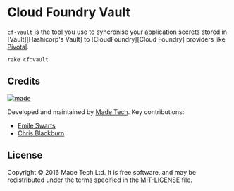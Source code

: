 # Cloud Foundry Vault

`cf-vault` is the tool you use to syncronise your application secrets stored in [Vault][Hashicorp's Vault] to [CloudFoundry][Cloud Foundry] providers like [Pivotal][Pivotal].

```
rake cf:vault
```


## Credits

[![made](https://s3-eu-west-1.amazonaws.com/made-assets/googleapps/google-apps.png)][made]

Developed and maintained by [Made Tech][made]. Key contributions:

 * [Emile Swarts](https://github.com/emileswarts)
 * [Chris Blackburn](https://github.com/chrisblackburn)

## License

Copyright © 2016 Made Tech Ltd. It is free software, and may be
redistributed under the terms specified in the [MIT-LICENSE][license] file.

[CloudFoundry]: http://www.cloudfoundry.org/
[Pivotal]: https://run.pivotal.io/
[Vault]: https://www.vaultproject.io/
[cli]: https://github.com/cloudfoundry/cli/releases
[made]: http://www.madetech.co.uk?ref=github&repo=cf-vault
[license]: https://github.com/madetech/cf-vault/blob/master/LICENSE
